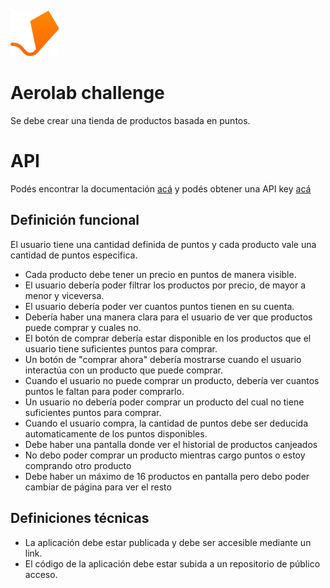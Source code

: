 ![Aerolab](./public/assets/logo.svg 'Aerolab')

# Aerolab challenge

Se debe crear una tienda de productos basada en puntos.

# API

Podés encontrar la documentación [acá](https://aerolabchallenge.docs.apiary.io/) y podés obtener una API key [acá](https://aerolab.co/coding-challenge)

## Definición funcional

El usuario tiene una cantidad definida de puntos y cada producto vale una cantidad de puntos especifica.

- Cada producto debe tener un precio en puntos de manera visible.
- El usuario debería poder filtrar los productos por precio, de mayor a menor y viceversa.
- El usuario debería poder ver cuantos puntos tienen en su cuenta.
- Debería haber una manera clara para el usuario de ver que productos puede comprar y cuales no.
- El botón de comprar debería estar disponible en los productos que el usuario tiene suficientes puntos para comprar.
- Un botón de "comprar ahora" debería mostrarse cuando el usuario interactúa con un producto que puede comprar.
- Cuando el usuario no puede comprar un producto, debería ver cuantos puntos le faltan para poder comprarlo.
- Un usuario no debería poder comprar un producto del cual no tiene suficientes puntos para comprar.
- Cuando el usuario compra, la cantidad de puntos debe ser deducida automaticamente de los puntos disponibles.
- Debe haber una pantalla donde ver el historial de productos canjeados
- No debo poder comprar un producto mientras cargo puntos o estoy comprando otro producto
- Debe haber un máximo de 16 productos en pantalla pero debo poder cambiar de página para ver el resto

## Definiciones técnicas

- La aplicación debe estar publicada y debe ser accesible mediante un link.
- El código de la aplicación debe estar subida a un repositorio de público acceso.
